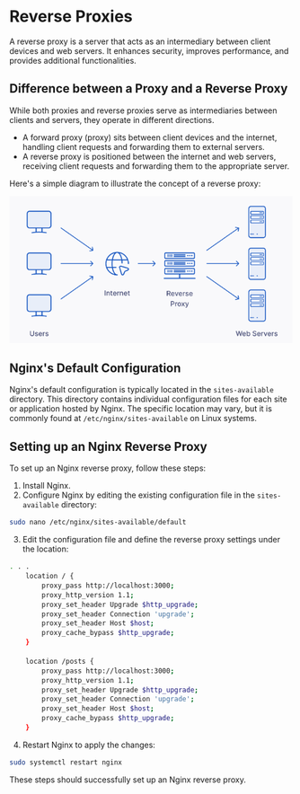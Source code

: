 # Reverse Proxies

A reverse proxy is a server that acts as an intermediary between client devices and web servers. It enhances security, improves performance, and provides additional functionalities.

## Difference between a Proxy and a Reverse Proxy

While both proxies and reverse proxies serve as intermediaries between clients and servers, they operate in different directions.

- A forward proxy (proxy) sits between client devices and the internet, handling client requests and forwarding them to external servers.
- A reverse proxy is positioned between the internet and web servers, receiving client requests and forwarding them to the appropriate server.

Here's a simple diagram to illustrate the concept of a reverse proxy:

![Alt text](imgs/reverseproxy.png)

## Nginx's Default Configuration

Nginx's default configuration is typically located in the `sites-available` directory. This directory contains individual configuration files for each site or application hosted by Nginx. The specific location may vary, but it is commonly found at `/etc/nginx/sites-available` on Linux systems.

## Setting up an Nginx Reverse Proxy

To set up an Nginx reverse proxy, follow these steps:

1. Install Nginx.
2. Configure Nginx by editing the existing configuration file in the `sites-available` directory:
```bash
sudo nano /etc/nginx/sites-available/default
```

3. Edit the configuration file and define the reverse proxy settings under the location:

```bash
. . .
    location / {
        proxy_pass http://localhost:3000;
        proxy_http_version 1.1;
        proxy_set_header Upgrade $http_upgrade;
        proxy_set_header Connection 'upgrade';
        proxy_set_header Host $host;
        proxy_cache_bypass $http_upgrade;
    }

    location /posts {
        proxy_pass http://localhost:3000;
        proxy_http_version 1.1;
        proxy_set_header Upgrade $http_upgrade;
        proxy_set_header Connection 'upgrade';
        proxy_set_header Host $host;
        proxy_cache_bypass $http_upgrade;
    }


```

4. Restart Nginx to apply the changes:
```bash
sudo systemctl restart nginx
```

These steps should successfully set up an Nginx reverse proxy.
